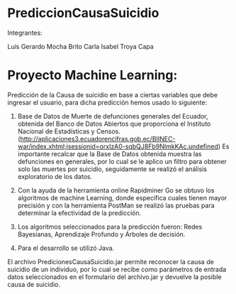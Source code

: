 
# PrediccionCausaSuicidio
Integrantes:

Luis Gerardo Mocha Brito
Carla Isabel Troya Capa

# Proyecto Machine Learning:
Predicción de la Causa de suicidio en base a ciertas variables que debe ingresar el usuario, para dicha predicción hemos usado lo siguiente:

1. Base de Datos de Muerte de defunciones generales del Ecuador, obtenida del Banco de Datos Abiertos que proporciona el Instituto Nacional de Estadísticas y Censos. (http://aplicaciones3.ecuadorencifras.gob.ec/BIINEC-war/index.xhtml;jsessionid=orxIzA0-sqbQJ8Fb9NImkKAc.undefined) Es importante recalcar que la Base de Datos obtenida muestra las defunciones en generales, por lo cual se le aplico un filtro para obtener solo las muertes por suicidio, seguidamente se realizó el análisis exploratorio de los datos.

2. Con la ayuda de la herramienta online Rapidminer Go se obtuvo los algoritmos de machine Learning, donde especifica cuales tienen mayor precisión y con la herramienta PostMan se realizó las pruebas para determinar la efectividad de la predicción.

3. Los algoritmos seleccionados para la predicción fueron: Redes Bayesianas, Aprendizaje Profundo y Árboles de decisión.

4. Para el desarrollo se utilizó Java.

El archivo PredicionesCausaSuicidio.jar permite reconocer la causa de suicidio de un individuo, por lo cual se recibe como parámetros de entrada datos seleccionados en el formulario del archivo.jar y devuelve la posible causa de suicidio.
